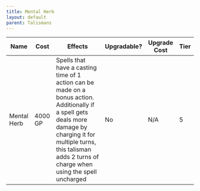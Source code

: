 ```yaml
---
title: Mental Herb
layout: default
parent: Talismans
---
```



| Name        | Cost    | Effects                                                                                                                                                                                                                          | Upgradable? | Upgrade Cost | Tier |
| ----------- | ------- | -------------------------------------------------------------------------------------------------------------------------------------------------------------------------------------------------------------------------------- | ----------- | ------------ | ---- |
| Mental Herb | 4000 GP | Spells that have a casting time of 1 action can be made on a bonus action. Additionally if a spell gets deals more damage by charging it for multiple turns, this talisman adds 2 turns of charge when using the spell uncharged | No          | N/A          | 5    |
